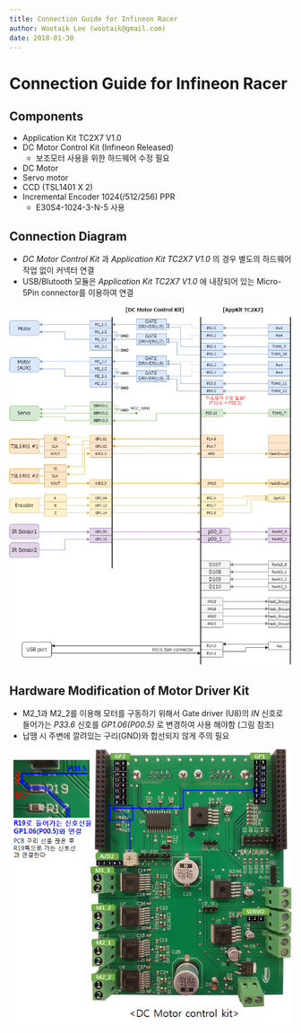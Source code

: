 ```yaml
---
title: Connection Guide for Infineon Racer
author: Wootaik Lee (wootaik@gmail.com)  
date: 2018-01-30
---
```


# Connection Guide for Infineon Racer

## Components
*   Application Kit TC2X7 V1.0
*   DC Motor Control Kit (Infineon Released)
    *  보조모터 사용을 위한 하드웨어 수정 필요
*   DC Motor
*   Servo motor
*   CCD (TSL1401 X 2)
*   Incremental Encoder 1024(/512/256) PPR
    * E30S4-1024-3-N-5 사용

## Connection Diagram
* *DC Motor Control Kit* 과 *Application Kit TC2X7 V1.0* 의 경우 별도의 하드웨어 작업 없이 커넥터 연결
* USB/Blutooth 모듈은 *Application Kit TC2X7 V1.0* 에 내장되어 있는 Micro-5Pin connector를 이용하여 연결

![ConnectionDiagram](images/ConnectionGuide_Diagram.png)

## Hardware Modification of Motor Driver Kit
* M2_1과 M2_2를 이용해 모터를 구동하기 위해서 Gate driver (U8)의 *IN* 신호로 들어가는 *P33.6* 신호를 *GP1.06(P00.5)* 로 변경하여 사용 해야함 (그림 참조)
* 납땜 시 주변에 깔려있는 구리(GND)와 합선되지 않게 주의 필요

![MotorDriver](images/ConnectionGuide_MotorDriver.png)

